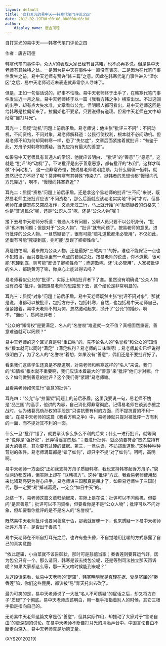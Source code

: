 ```yaml
---
layout: default
title: '自打耳光的易中天——韩寒代笔门评论之四'
date: 2012-02-19T00:00:00.000000+08:00
author:
    display_name: 唐吉珂德
---
```


自打耳光的易中天——韩寒代笔门评论之四

作者：唐吉珂德

韩寒代笔门事件中，众大V的表现大家已经有目共睹，也不必再多说。但是易中天老师有其独特之处。一是因为易中天在事件中一直没有表态，二是因为在代笔门事件发生之前，易中天老师有赞许“韩三篇”之意。因此在韩寒代笔门事件进入“深水区”之后，易中天老师迟迟未表态就非常奈人寻味了。

但是，正如一句俗话说的，好事不怕晚。易中天老师终于出手了，在韩寒代笔门事件发生近一月之后，易中天老师终于以一篇《我看方韩之争》横空出世。不过这回的出手，却有点大失水准，文章看似公允。但明眼人都可看出，易中天老师这回是给韩寒是拉偏架来了。拉偏架也不要紧，只要说得有道理。但易中天老师在文中却经常“自打耳光”。

耳光一：质疑“动机”问题上前后矛盾。易老师说：他主张“批评三不问”：不问动机，不问资格，不问对象。易老师解释道：公民行使权利，根本就不必问动机。但易老师不知为何却同韩寒一样，患了“失忆症”，文章后面紧接着就批评：“有鉴于此，方舟子对韩寒的质疑，首先应持有最大的善意”。

如果易中天老师具有普通人的常识，他就应该明白， “批评”的“善意”与“恶意”，这就是 “批评”的“动机”了。不论批评是出于善意恶意，都有批评的“权利”，这样才叫做“不问动机”。 这一点非常奇怪，按说易老师聪明绝顶，为什么偏偏一挺韩，就忽然记忆力不好了呢？莫非韩寒有其特殊“传染力”，挺韩者的思想也都“慢慢向孔方兄靠近”，啊不，“慢慢向韩寒靠近”？

耳光二：质疑“资格”问题上前后矛盾。还是拿这个易老师的批评“三不问”来说，既然易老师主张批评应该“不问资格”，那么后面就应该老老实实地“不问”才对。但易老师在里健忘症又突然发作，文章未过三行，马上就开始“问”起质疑者的资格来：你是“普通民众”呢，还是“公职人员”呢，还是“公众人物”呢？

接下去易中天老师分析道：普通人木有问题，公职人员只要不以公职身份，“批评”也木有问题；但是对于“公众人物”，“批评”就有问题了。按易老师的意见，进行批评的公众人物，一旦质疑错了，很有可能“赔礼道歉都未必管用”，不仅如此，还很有可能“死硬到底，则可能“反误了卿卿性命”。”

真是怕怕啊，看来做为公众人物，还是最好“三缄其口”的好。谁也不能保证一点也不犯错误，而只要批评里有一点点的错误之处，按易老师的说法，你不道歉，很可能“死硬到底，则可能“反误了卿卿性命””；而道歉呢，还“未必管用”，人家被批评的名人，都跳黄河了嘛，你良心上能过得去吗？

易老师看似公允的“批评”，实际上却给批评者下了套。虽然没有明确说“公众人物没有资格”批评，但按照易老师的思路想下去，这个结论是非常明显的。

耳光三：质疑“对象”问题上前后矛盾。易中天老师既然主张“批评不问对象”，那就是说，谁都可以被批评，包括方舟子，包括韩寒，自然，也包括易中天老师自己。但紧接着，易中天老师不知为何，忽然激动起来，抛开了“公允”的婚纱，啊不，“面纱”，质问批评者：

“公众的“知情权”是要满足，名人的“名誉权”难道就一文不值？真相固然重要，善意难道就可以罔顾？”

易中天老师的这个耳光真是够“重口味”的。先不论名人的“名誉权”和公众的“知情权”根本就可以同时“满足”（满足权利？易老师的口味重啊）；易老师其实已经说得很明白了，为了名人的“名誉权”着想，如果没有“善意”，偶们还是不要批评好了。

看来我们这些学生还真是不厚道啊，对易老师和韩寒这样的“名人”来说，我们的“知情权”根本就不重要啊，我们应该本着最大的“善意”来“批评”他们才对嘛。什么？如何做到善意的批评？这个我们得“紧跟”易老师嘛。

且看易老师如何进行“善意的批评”。

耳光四：“公允”与“拉偏架”问题上的前后矛盾。这里我要说一句，易老师不愧是“品三国”的高手，他讲的内容，自己消化得非常彻底。记得易老师在谈到赤壁之战时，认为诸葛亮劝孙权的手段是“只讲抗曹有利的方面，而不提抗曹的不利一面”。在易中天老师的这篇《我看方韩之争》中，易老师就只提对被批评一方有利的一面，而不提对其不利的一面。

什么一旦“批评”错了，就要承认多么多么不利的后果；什么一进行批评，就等同于“说你是“强奸犯”，还弄得谣言四起，”；要进行批评，就必须要符合“首先应持有最大的善意，其次要有过硬的证据。第三，一旦失误，不妨郑重道歉。”这种种种种苛刻的条件。易老师满篇都是“错了如何”，却只字不提“对了如何”。呵呵，高明啊。

易中天老师一方面说“正如我支持方舟子质疑韩寒，我也支持韩寒起诉方舟子。”貌似两边都支持，但实际上却在 “联韩抗方”。这种“批评”方式，我看易老师使用起来比诸葛亮更为得心应手，易老师讲三国那真是屈才了，如果易老师生于三国时代，那一定要“易”掉诸葛亮，一定会“如日中天”的。

总结一下，易老师这篇文章归纳起来，实际上是在说：批评可以不问动机，但要问“是否善意”；批评可以不问资格，但要看你是不是“公众人物”；批评可以不问对象，但却要看你批评的是不是名人的“名誉权”。

既然易中天老师批评也要问善意于否，那我就冒昧一下，也来质疑一下易中天老师批评方舟子，是否出于善意？

易中天老师在不断自打耳光之后，也许有些头昏，不自觉地用比喻的方式暴露了自己的真实意图:

“依此逻辑，小白菜就不该告御状，那时可是慈禧当家；秦香莲则要算运气好，因为包公只有一个。那么请问，韩寒是该去找包公呢，还是等到司法独立那天再诉呢？如果大家都这么等，那一天又啥时候能到来呢？”

从这段话来看，依易中天老师的“逻辑”，韩寒明明就是真理在据、受尽冤屈的“秦香莲”嘛，你们这些屁民，都该被“易”青天托出去砍了。

最为可笑的是，易中天老师说了一大批“名人不可质疑”的屁话之后，却又将方舟子“质疑”了个彻底。易中天老师应该明白，用一根手指指着别人的时候，其它三根手指是指向自己的。

无论易中天老师这篇文章是否“善意”，但其实际作用，却推动了大家对于“言论自由”的更深刻的讨论。在易中天老师不断自打耳光的清脆声音中，中国言论自由不断走向深入，易中天老师真是功德无量。

(XYS20120219)

